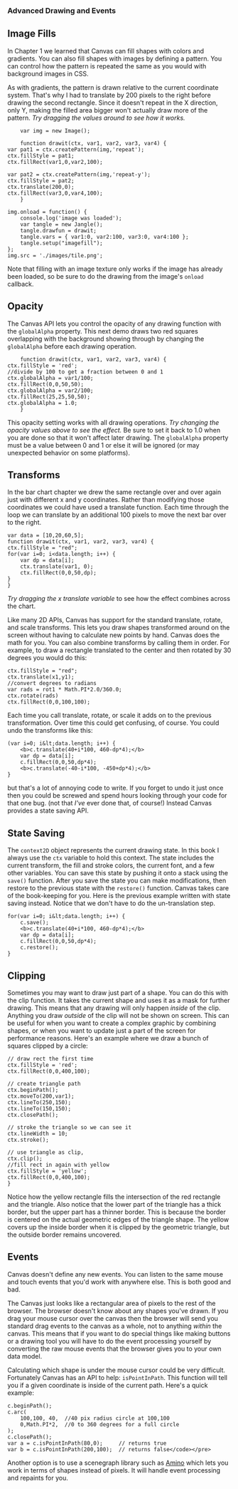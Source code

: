### Advanced Drawing and Events

## Image Fills

In Chapter 1 we learned that Canvas can fill shapes with colors and gradients.
You can also fill shapes with images by defining a pattern. You can control how
the pattern is repeated the same as you would with background images in CSS.

As with gradients, the pattern is drawn relative to the current coordinate
system. That's why I had to translate by 200 pixels to the right before drawing
the second rectangle. Since it doesn't repeat in the X direction, only Y, making
the filled area bigger won't actually draw more of the pattern. *Try dragging
the values around to see how it works.*

``` jangle 400x100
    var img = new Image();

    function drawit(ctx, var1, var2, var3, var4) {
var pat1 = ctx.createPattern(img,'repeat');
ctx.fillStyle = pat1;
ctx.fillRect(var1,0,var2,100);

var pat2 = ctx.createPattern(img,'repeat-y');
ctx.fillStyle = pat2;
ctx.translate(200,0);
ctx.fillRect(var3,0,var4,100);
    }

img.onload = function() {
    console.log('image was loaded');
    var tangle = new Jangle();
    tangle.drawfun = drawit;
    tangle.vars = { var1:0, var2:100, var3:0, var4:100 };
    tangle.setup("imagefill");
};
img.src = './images/tile.png';
```

Note that filling with an image texture only works if the image has already been
loaded, so be sure to do the drawing from the image's `onload` callback.

## Opacity

The Canvas API lets you control the opacity of any drawing function with the
`globalAlpha` property. This next demo draws two red squares overlapping with
the background showing through by changing the `globalAlpha` before each drawing
operation.

``` jangle 400x100
    function drawit(ctx, var1, var2, var3, var4) {
ctx.fillStyle = 'red';
//divide by 100 to get a fraction between 0 and 1
ctx.globalAlpha = var1/100;
ctx.fillRect(0,0,50,50);
ctx.globalAlpha = var2/100;
ctx.fillRect(25,25,50,50);
ctx.globalAlpha = 1.0;
    }
```


This opacity setting works with all drawing operations. *Try changing the
opacity values above to see the effect.* Be sure to set it back to 1.0 when
you are done so that it won't affect later drawing.  The
`globalAlpha` property must be a value between 0 and 1 or else it
will be ignored (or may unexpected behavior on some platforms).


## Transforms

In the bar chart chapter we drew the same rectangle over and over again just
with different x and y coordinates. Rather than modifying those coordinates we
could have used a translate function. Each time through the loop we can
translate by an additional 100 pixels to move the next bar over to the right.

``` jangle 500x100
var data = [10,20,60,5];
function drawit(ctx, var1, var2, var3, var4) {
ctx.fillStyle = "red";
for(var i=0; i<data.length; i++) {
    var dp = data[i];
    ctx.translate(var1, 0);
    ctx.fillRect(0,0,50,dp);
}
}
```

 *Try dragging the x translate variable* to see how the effect combines across
the chart.


Like many 2D APIs, Canvas has support for the standard translate, rotate, and
scale transforms. This lets you draw shapes transformed around on the screen
without having to calculate new points by hand. Canvas does the math for you.
You can also combine transforms by calling them in order. For example, to draw a
rectangle translated to the center and then rotated by 30 degrees you would do
this:

``` jangle 200x200
ctx.fillStyle = "red";
ctx.translate(x1,y1);
//convert degrees to radians
var rads = rot1 * Math.PI*2.0/360.0;
ctx.rotate(rads)
ctx.fillRect(0,0,100,100);
```


Each time you call translate, rotate, or scale it adds on to the previous
transformation. Over time this could get confusing, of course. You could undo
the transforms like this:

```
(var i=0; i&lt;data.length; i++) {
    <b>c.translate(40+i*100, 460-dp*4);</b>
    var dp = data[i];
    c.fillRect(0,0,50,dp*4);
    <b>c.translate(-40-i*100, -450+dp*4);</b>
}
```

but that's a lot of annoying code to write. If you forget to undo it just once
then you could be screwed and spend hours looking through your code for that one
bug. (not that _I've_ ever done that, of course!)  Instead Canvas provides
a state saving API.

## State Saving


The `context2D` object represents the current drawing state. In this book I
always use the `ctx` variable to hold this context. The state includes the
current transform, the fill and stroke colors, the current font, and a few other
variables. You can save this state by pushing it onto a stack using the `save()`
function. After you save the state you can make modifications, then restore to
the previous state with the `restore()` function. Canvas takes care of the
book-keeping for you. Here is the previous example written with state saving
instead. Notice that we don't have to do the un-translation step.

```
for(var i=0; i&lt;data.length; i++) {
    c.save();
    <b>c.translate(40+i*100, 460-dp*4);</b>
    var dp = data[i];
    c.fillRect(0,0,50,dp*4);
    c.restore();
}
```

## Clipping


Sometimes you may want to draw just part of a shape. You can do this with the
clip function. It takes the current shape and uses it as a mask for further
drawing. This means that any drawing will only happen _inside_ of the clip.
Anything you draw _outside_ of the clip will not be shown on screen. This
can be useful for when you want to create a complex graphic by combining shapes,
or when you want to update just a part of the screen for performance reasons.
Here's an example where we draw a bunch of squares clipped by a circle:

``` jangle 400x200
// draw rect the first time
ctx.fillStyle = 'red';
ctx.fillRect(0,0,400,100);

// create triangle path
ctx.beginPath();
ctx.moveTo(200,var1);
ctx.lineTo(250,150);
ctx.lineTo(150,150);
ctx.closePath();

// stroke the triangle so we can see it
ctx.lineWidth = 10;
ctx.stroke();

// use triangle as clip,
ctx.clip();
//fill rect in again with yellow
ctx.fillStyle = 'yellow';
ctx.fillRect(0,0,400,100);
}
```

Notice how the yellow rectangle fills the intersection of the red rectangle and
the triangle. Also notice that the lower part of the triangle has a thick
border, but the upper part has a thinner border. This is because the border is
centered on the actual geometric edges of the triangle shape. The yellow covers
up the inside border when it is clipped by the geometric triangle, but the
outside border remains uncovered.


## Events

Canvas doesn't define any new events. You can listen to the same mouse and touch
events that you'd work with anywhere else. This is both good and bad.

The Canvas just looks like a rectangular area of pixels to the rest of the
browser. The browser doesn't know about any shapes you've drawn. If you drag
your mouse cursor over the canvas then the browser will send you standard drag
events to the canvas as a whole, not to anything _within_ the canvas. This
means that if you want to do special things like making buttons or a drawing
tool you will have to do the event processing yourself by converting the raw
mouse events that the browser gives you to your own data model.

Calculating which shape is under the mouse cursor could be very difficult.
Fortunately Canvas has an API to help: `isPointInPath`. This function
will tell you if a given coordinate is inside of the current path. Here's a
quick example:

```
c.beginPath();
c.arc(
    100,100, 40,  //40 pix radius circle at 100,100
    0,Math.PI*2,  //0 to 360 degrees for a full circle
);
c.closePath();
var a = c.isPointInPath(80,0);     // returns true
var b = c.isPointInPath(200,100);  // returns false</code></pre>
```

Another option is to use a scenegraph library such as
[Amino](http://goamino.org) which lets you work in terms of shapes instead of
pixels. It will handle event processing and repaints for you.
